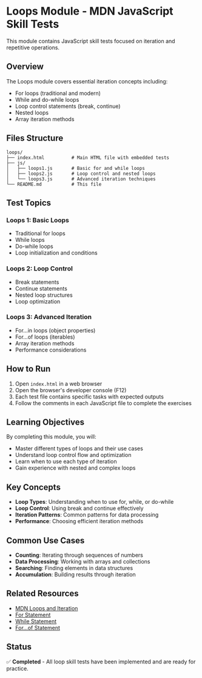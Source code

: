 # Loops Module - MDN JavaScript Skill Tests

This module contains JavaScript skill tests focused on iteration and repetitive operations.

## Overview

The Loops module covers essential iteration concepts including:

- For loops (traditional and modern)
- While and do-while loops
- Loop control statements (break, continue)
- Nested loops
- Array iteration methods

## Files Structure

```
loops/
├── index.html          # Main HTML file with embedded tests
├── js/
│   ├── loops1.js       # Basic for and while loops
│   ├── loops2.js       # Loop control and nested loops
│   └── loops3.js       # Advanced iteration techniques
└── README.md           # This file
```

## Test Topics

### Loops 1: Basic Loops

- Traditional for loops
- While loops
- Do-while loops
- Loop initialization and conditions

### Loops 2: Loop Control

- Break statements
- Continue statements
- Nested loop structures
- Loop optimization

### Loops 3: Advanced Iteration

- For...in loops (object properties)
- For...of loops (iterables)
- Array iteration methods
- Performance considerations

## How to Run

1. Open `index.html` in a web browser
2. Open the browser's developer console (F12)
3. Each test file contains specific tasks with expected outputs
4. Follow the comments in each JavaScript file to complete the exercises

## Learning Objectives

By completing this module, you will:

- Master different types of loops and their use cases
- Understand loop control flow and optimization
- Learn when to use each type of iteration
- Gain experience with nested and complex loops

## Key Concepts

- **Loop Types**: Understanding when to use for, while, or do-while
- **Loop Control**: Using break and continue effectively
- **Iteration Patterns**: Common patterns for data processing
- **Performance**: Choosing efficient iteration methods

## Common Use Cases

- **Counting**: Iterating through sequences of numbers
- **Data Processing**: Working with arrays and collections
- **Searching**: Finding elements in data structures
- **Accumulation**: Building results through iteration

## Related Resources

- [MDN Loops and Iteration](https://developer.mozilla.org/en-US/docs/Web/JavaScript/Guide/Loops_and_iteration)
- [For Statement](https://developer.mozilla.org/en-US/docs/Web/JavaScript/Reference/Statements/for)
- [While Statement](https://developer.mozilla.org/en-US/docs/Web/JavaScript/Reference/Statements/while)
- [For...of Statement](https://developer.mozilla.org/en-US/docs/Web/JavaScript/Reference/Statements/for...of)

## Status

✅ **Completed** - All loop skill tests have been implemented and are ready for practice.
